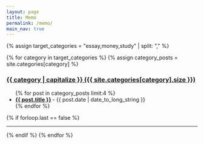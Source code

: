 ```yaml
---
layout: page
title: Memo
permalink: /memo/
main_nav: true
---
```


{% assign target_categories = "essay,money,study" | split: "," %}

{% for category in target_categories %}
  {% assign category_posts = site.categories[category] %}
  <h3 id="{{category}}">
    <a href="{{ site.baseurl }}/category/{{ category }}/">{{ category | capitalize }} ({{ site.categories[category].size }})</a>
  </h3>
  <ul class="posts-list">
  {% for post in category_posts limit:4 %}
    <li>
      <strong>
        <a href="{{ post.url | prepend: site.baseurl }}">{{ post.title }}</a>
      </strong>
      <span class="post-date">- {{ post.date | date_to_long_string }}</span>
    </li>
  {% endfor %}
  </ul>
  {% if forloop.last == false %}<hr>{% endif %}
{% endfor %}
<br>
